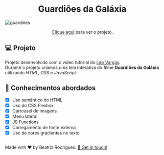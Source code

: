 <h1 align="center">
  Guardiões da Galáxia
</h1>
  
![guardiões](https://github.com/devbeatriz/guardioes-da-galaxia/assets/94017930/75247ecf-422b-43d8-b20f-734b70f1b423)

<p align="center"><a href="https://gdg-db.vercel.app/">Clique aqui</a> para ver o projeto.</p>

## 💻 Projeto

Projeto desenvolvido com o vídeo tutorial do <a href="https://github.com/leovargasdev">Léo Vargas</a>. <br>
Durante o projeto criamos uma tela interativa do filme <b>Guardiões da Galáxia</b> utilizando <i>HTML</i>, <i>CSS</i> e <i>JavaScript</i>.

## 📔 Conhecimentos abordados

- [x] Uso semântico do HTML
- [x] Uso do CSS Flexbox
- [x] Carrousel de imagens
- [x] Menu lateral
- [x] JS Functions
- [x] Carregamento de fonte externa
- [x] Uso de cores gradientes no texto

##
<p> Made with ♥ by Beatriz Rodrigues. <a href="https://linktr.ee/devbeatriz">👋 Get in touch!</a></p>
